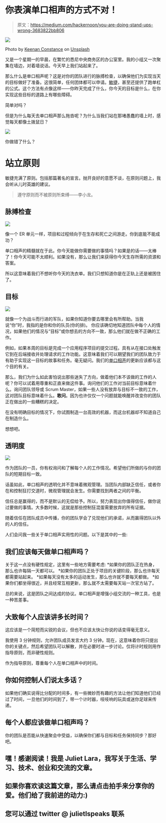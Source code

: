 # 你表演单口相声的方式不对！

> 原文：<https://medium.com/hackernoon/you-are-doing-stand-ups-wrong-3683822bb806>

![](img/612182a00c0ccf5edc86cbf0b1640375.png)

Photo by [Keenan Constance](https://unsplash.com/photos/lAjPSof6X_o?utm_source=unsplash&utm_medium=referral&utm_content=creditCopyText) on [Unsplash](https://unsplash.com/search/photos/morning-city?utm_source=unsplash&utm_medium=referral&utm_content=creditCopyText)

又是一个星期一的早晨，在繁忙的悉尼中央商务区的办公室里。我的小组又一次聚集在墙边，对着墙说话。今天早上我们站起来了。

那么什么是单口相声呢？这是对你的团队进行的脉搏检查，以确保他们为实现当天的目标做好了准备。这很简单，任何团体都可以申请。[敏捷](https://hackernoon.com/tagged/agile)，甚至还提供了跑单杠的公式。这个方法有点像这样——你昨天完成了什么，你今天的目标是什么，在你实现这些目标的道路上有哪些障碍。

简单对吗？

但是为什么每天去单口相声那么拖沓呢？为什么当我们站在那堵愚蠢的墙上时，感觉每天都像土拨鼠日？

![](img/0888174148ac42569bb39756815dbc1d.png)

你做错了什么？

# 站立原则

敏捷充满了原则。包括那篇著名的宣言。抛开良好的意愿不谈，在原则问题上，我会听从儿时英雄的建议。

> 遵守原则而不被原则所束缚——李小龙。

## 脉搏检查

![](img/45c35e0c6ed95121571b0def3730d43f.png)

像一个 ER 单元一样，项目和过程倾向于在生存和死亡之间游走。你到底能不能成功？

单口相声的精髓就在于此。你今天能做你需要做的事情吗？如果是的话——太棒了！你今天可能不太顺利。如果没有，那么让我们来获得你今天生存所需的资源和答案。

所以这意味着我们不想听你今天的洗衣单。我们只想知道你是在正轨上还是被困住了。

## 目标

![](img/3e0350851bcfd5e5c2d56249cf540f70.png)

就像一个为战斗而行进的军队，如果你知道你要去哪里会有所帮助。当我说“你”时，我指的是你和你的队员(你的排)。
你应该确切地知道团队中每个人的情况，如果他们的情况与“目标”或你想去的方向不一致，那么他们就在做不正确的工作。

例如，如果本周的目标是完成一个应用程序项目的提交过程。具有从在接口处触发它到在后端接收并处理请求的工作功能。这意味着我们可以期望我们的团队致力于有助于实现这一目标的故事和任务。毫无疑问。我们的[单口相声](https://hackernoon.com/tagged/stand-up)的更新应该都与这个目的有关。

那么，我们为什么如此害怕说出那些迷失了方向，做着他们本不该做的工作的人呢？你可以试着用尊重和正直来做这件事。询问他们的工作对当前目标意味着什么。询问团队领导或 Scrum Master，如果一些人没有放弃与目标不一致的工作，这对团队目标意味着什么。**敢问**。因为也许仅仅一个问题就能唤醒并改变你的团队正在做出的一些糟糕的决定。

在没有明确目标的情况下，你试图制造一台高效的机器，而这台机器却不知道自己在制造什么。

想想吧。

## 透明度

![](img/701458ce0a3a6921490e0c07b23da287.png)

作为团队的一员，你有权询问和了解每个人的工作情况。希望他们所做的与你的团队的短期目标一致。

话虽如此，单口相声的透明化并不意味着微观管理。当团队内部缺乏信任，或者你在和控制狂打交道时，微观管理就会发生。你需要找到两者之间的平衡。

信任总是赢得的，而不是默认的无偿给予。所以，努力表现出你值得信任，做你说过要做的事情。大多数时候，这就是那些控制狂混蛋需要放弃的所有证据。

随着信任在团队成员中传播，你的团队学会了兑现他们的承诺，从而赢得团队以外的人的信任。

人们会问我一些关于单口相声实用性的问题。以下是其中的一些:

## 我们应该每天做单口相声吗？

关于这一点没有硬性规定，这里有一些地方需要考虑:
*如果你的团队正在热身，那么也许每隔一天都可以。
*如果你的团队正处于项目的关键阶段，那么也许每天都需要站起来。
*如果每天没有太多的运动发生，那么也许就不要每天都做。
*如果你们都坐得很近，并且经常互相更新，那么就不太需要每天站一次官方站了。

总的来说，这是团队之间达成的协议。单口相声是增强小组交流的一种工具，也是一种苦差事。

## 大致每个人应该讲多长时间？

这应该是一个简短而尖锐的会议，但也不应该太快让你说的话变得毫无意义。

我使用 3 分钟规则，允许团队成员发言大约 3 分钟。现在，这意味着你将只提出你的关键点，然后希望团队可以解散，并在必要时进一步讨论。仅将计时规则用作指导原则，而非硬性规则。

作为指导原则，尊重每个人在单口相声中的时间。

## 你如何控制人们说太多话？

如果他们确实说得比分配的时间多，有一些微妙而有趣的方法让他们知道他们已经过了时间，一旦他们的时间到了，带一个计时器，吱吱响的玩具或迷你足球来传递。

## 每个人都应该做单口相声吗？

你的团队是否能从快速聚会中受益，以确保你们都与目标和任务保持同步？那好吧。

## 嘿！感谢阅读！我是 Juliet Lara，我写关于生活、学习、技术、创业和交流的文章。

## 如果你喜欢读这篇文章，那么请点击拍手来分享你的爱。他们给了我前进的动力:)

## 您可以通过 twitter @ julietlspeaks 联系
